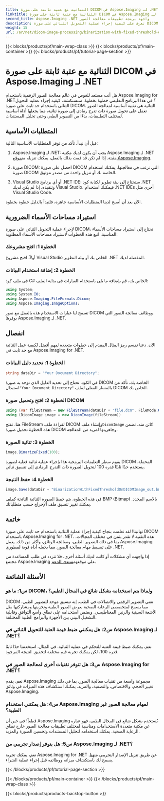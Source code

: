 ```yaml
---
title: الثنائية مع عتبة ثابتة على صورة DICOM في Aspose.Imaging لـ .NET
linktitle: الثنائية مع عتبة ثابتة على صورة DICOM في Aspose.Imaging لـ .NET
second_title: Aspose.Imaging .NET واجهة برمجة تطبيقات معالجة الصور
description: تعرف على كيفية إجراء عملية التحويل الثنائي على صورة DICOM باستخدام Aspose.Imaging لـ .NET. دليل خطوة بخطوة مع أمثلة التعليمات البرمجية.
weight: 15
url: /ar/net/dicom-image-processing/binarization-with-fixed-threshold-on-dicom-image/
---
```


{{< blocks/products/pf/main-wrap-class >}}
{{< blocks/products/pf/main-container >}}
{{< blocks/products/pf/tutorial-page-section >}}

# الثنائية مع عتبة ثابتة على صورة DICOM في Aspose.Imaging لـ .NET

هل أنت مستعد للغوص في عالم معالجة الصور الرقمية باستخدام Aspose.Imaging for .NET؟ في هذا البرنامج التعليمي خطوة بخطوة، سنستكشف كيفية إجراء عملية التحويل الثنائي باستخدام حد ثابت على صورة DICOM. الثنائية هي تقنية أساسية لمعالجة الصور تعمل على تحويل صورة ذات تدرج رمادي إلى صورة ثنائية، مما يجعلها أداة أساسية لمختلف التطبيقات، بدءًا من التصوير الطبي وحتى تحليل المستندات.

## المتطلبات الأساسية

قبل أن نبدأ، تأكد من توفر المتطلبات الأساسية التالية:

1.  Aspose.Imaging لـ .NET: يجب أن يكون لديك مكتبة Aspose.Imaging لـ .NET مثبتة. إذا لم تكن قد قمت بذلك بالفعل، يمكنك تنزيله من[موقع Aspose.Imaging](https://releases.aspose.com/imaging/net/).

2. صورة DICOM: احصل على صورة DICOM التي ترغب في معالجتها. يمكنك استخدام صورة DICOM الخاصة بك أو تنزيل واحدة من مصدر موثوق.

3. Visual Studio أو أي برنامج .NET IDE: ستحتاج إلى بيئة تطوير لكتابة كود .NET وتنفيذه. إذا لم يكن لديك Visual Studio، فيمكنك استخدام .NET IDEs أخرى مثل Visual Studio Code.

الآن بعد أن أصبح لدينا المتطلبات الأساسية جاهزة، فلنبدأ بالدليل خطوة بخطوة.

## استيراد مساحات الأسماء الضرورية

لإجراء عملية التحويل الثنائي على صورة DICOM، نحتاج إلى استيراد مساحات الأسماء المناسبة. اتبع هذه الخطوات لاستيراد مساحات الأسماء المطلوبة:

### الخطوة 1: افتح مشروعك

أولاً، افتح مشروع Visual Studio الخاص بك أو بيئة التطوير .NET المفضلة لديك.

### الخطوة 2: إضافة استخدام البيانات

في ملف كود C# الخاص بك، قم بإضافة ما يلي باستخدام العبارات في بداية الملف:

```csharp
using System;
using System.IO;
using Aspose.Imaging.FileFormats.Dicom;
using Aspose.Imaging.ImageOptions;
```

تسمح لنا عبارات الاستخدام هذه بالعمل مع صور DICOM ووظائف معالجة الصور التي يوفرها Aspose.Imaging لـ .NET.

## انفصال

الآن، دعنا نقسم رمز المثال المقدم إلى خطوات متعددة لفهم أفضل لكيفية عمل الثنائية مع حد ثابت في Aspose.Imaging for .NET.

### الخطوة 1: تحديد دليل البيانات

```csharp
string dataDir = "Your Document Directory";
```

 في الكود، تحتاج إلى تحديد الدليل الذي توجد به صورة DICOM الخاصة بك. تأكد من استبدال`"Your Document Directory"` بالمسار الفعلي لملف DICOM الخاص بك.

### الخطوة 2: افتح وتحميل صورة DICOM

```csharp
using (var fileStream = new FileStream(dataDir + "file.dcm", FileMode.Open, FileAccess.Read))
using (DicomImage image = new DicomImage(fileStream))
```

 هنا، نفتح FileStream لقراءة ملف DICOM وإنشاء ملف`DicomImage` كائن منه. تضمن هذه الخطوة تحميل صورة DICOM وجاهزيتها لمزيد من المعالجة.

### الخطوة 3: ثنائية الصورة

```csharp
image.BinarizeFixed(100);
```

يقوم سطر التعليمات البرمجية هذا بإجراء عملية ثنائية فعلية لصورة DICOM المحملة. يستخدم حدًا ثابتًا قدره 100 لتحويل الصورة ذات التدرج الرمادي إلى تنسيق ثنائي.

### الخطوة 4: حفظ النتيجة

```csharp
image.Save(dataDir + "BinarizationWithFixedThresholdOnDICOMImage_out.bmp", new BmpOptions());
```

في هذه الخطوة، يتم حفظ الصورة الثنائية الناتجة كملف BMP (Bitmap) بالاسم المحدد. يمكنك تغيير تنسيق ملف الإخراج حسب متطلباتك.

## خاتمة

تهانينا! لقد تعلمت بنجاح كيفية إجراء عملية الثنائية باستخدام حد ثابت على صورة DICOM باستخدام Aspose.Imaging for .NET. هذه التقنية لا تقدر بثمن في مختلف المجالات، بما في ذلك التصوير الطبي، ومعالجة الوثائق، وأكثر من ذلك. يعمل Aspose.Imaging على تبسيط مهام معالجة الصور، مما يجعله أداة قوية لمطوري .NET.

إذا واجهت أي مشكلات أو كانت لديك أسئلة أخرى، فلا تتردد في طلب المساعدة من مجتمع Aspose.Imaging على موقعهم[منتدى الدعم](https://forum.aspose.com/).

## الأسئلة الشائعة

### س1: ما هو DICOM، ولماذا يتم استخدامه بشكل شائع في المجال الطبي؟

DICOM تعني التصوير الرقمي والاتصالات في الطب. إنه تنسيق موحد للتصوير الطبي، مما يسمح لمتخصصي الرعاية الصحية بعرض الصور الطبية وتخزينها ومشاركتها مثل الأشعة السينية والرنين المغناطيسي. ويضمن استخدامه على نطاق واسع التوافق وقابلية التشغيل البيني بين الأجهزة والبرامج الطبية المختلفة.

### س2: هل يمكنني ضبط قيمة العتبة للتحويل الثنائي في Aspose.Imaging لـ .NET؟

نعم، يمكنك ضبط قيمة العتبة للتحكم في عملية الثنائية. في المثال، استخدمنا حدًا ثابتًا قدره 100، لكن يمكنك تجربة قيم مختلفة لتحقيق النتيجة المرجوة.

### س3: هل تتوفر تقنيات أخرى لمعالجة الصور في Aspose.Imaging for .NET؟

نعم، يقدم Aspose.Imaging مجموعة واسعة من تقنيات معالجة الصور، بما في ذلك تغيير الحجم، والاقتصاص، والتصفية، والمزيد. يمكنك استكشاف هذه الميزات في وثائق Aspose.Imaging.

### س4: هل يمكنني استخدام Aspose.Imaging لمهام معالجة الصور غير الطبية؟

قطعاً! في حين أن Aspose.Imaging يُستخدم بشكل شائع في المجال الطبي، فهو عبارة عن مكتبة متعددة الاستخدامات ومناسبة لمختلف تطبيقات معالجة الصور خارج نطاق الرعاية الصحية. يمكنك استخدامه لتحليل المستندات وتحسين الصورة والمزيد.

### س5: هل يتوفر إصدار تجريبي من Aspose.Imaging لـ .NET؟

 نعم، يمكنك تجربة Aspose.Imaging for .NET عن طريق تنزيل الإصدار التجريبي من[هنا](https://releases.aspose.com/). يسمح لك باستكشاف ميزاته ووظائفه قبل إجراء عملية الشراء.

{{< /blocks/products/pf/tutorial-page-section >}}

{{< /blocks/products/pf/main-container >}}
{{< /blocks/products/pf/main-wrap-class >}}

{{< blocks/products/products-backtop-button >}}
